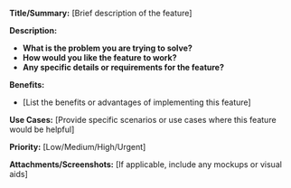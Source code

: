 **Title/Summary:** [Brief description of the feature]

**Description:**
- **What is the problem you are trying to solve?**
- **How would you like the feature to work?**
- **Any specific details or requirements for the feature?**

**Benefits:**
- [List the benefits or advantages of implementing this feature]

**Use Cases:** [Provide specific scenarios or use cases where this feature would be helpful]

**Priority:** [Low/Medium/High/Urgent]

**Attachments/Screenshots:** [If applicable, include any mockups or visual aids]
